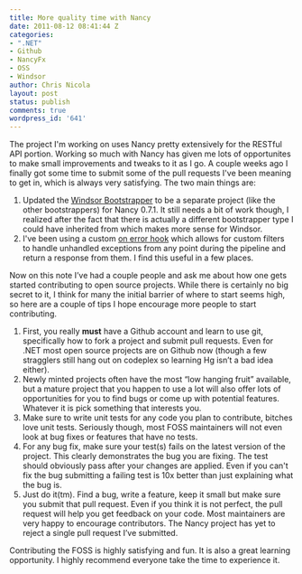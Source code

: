 ```yaml
---
title: More quality time with Nancy
date: 2011-08-12 08:41:44 Z
categories:
- ".NET"
- Github
- NancyFx
- OSS
- Windsor
author: Chris Nicola
layout: post
status: publish
comments: true
wordpress_id: '641'
---
```


The project I'm working on uses Nancy pretty extensively for the RESTful API
portion. Working so much with Nancy has given me lots of opportunites to make
small improvements and tweaks to it as I go. A couple weeks ago I finally got
some time to submit some of the pull requests I've been meaning to get in,
which is always very satisfying. The two main things are: 

  1. Updated the [Windsor Bootstrapper][1] to be a separate project (like the
     other bootstrappers) for Nancy 0.7.1. It still needs a bit of work though,
     I realized after the fact that there is actually a different bootstrapper
     type I could have inherited from which makes more sense for Windsor.
  2. I've been using a custom [on error hook][2] which allows for custom
     filters to handle unhandled exceptions from any point during the pipeline
     and return a response from them. I find this useful in a few places.

<!--more-->

Now on this note I’ve had a couple people and ask me about how one gets started
contributing to open source projects. While there is certainly no big secret to
it, I think for many the initial barrier of where to start seems high, so here
are a couple of tips I hope encourage more people to start contributing. 

  1. First, you really **must** have a Github account and learn to use git,
     specifically how to fork a project and submit pull requests. Even for .NET
     most open source projects are on Github now (though a few stragglers still
     hang out on codeplex so learning Hg isn’t a bad idea either).
  2. Newly minted projects often have the most “low hanging fruit” available,
     but a mature project that you happen to use a lot will also offer lots of
     opportunities for you to find bugs or come up with potential features.
     Whatever it is pick something that interests you.
  3. Make sure to write unit tests for any code you plan to contribute, bitches
     love unit tests. Seriously though, most FOSS maintainers will not even
     look at bug fixes or features that have no tests.
  4. For any bug fix, make sure your test(s) fails on the latest version of the
     project. This clearly demonstrates the bug you are fixing. The test should
     obviously pass after your changes are applied. Even if you can't fix the
     bug submitting a failing test is 10x better than just explaining what the
     bug is.
  5. Just do it(tm). Find a bug, write a feature, keep it small but make sure
     you submit that pull request. Even if you think it is not perfect, the
     pull request will help you get feedback on your code. Most maintainers are
     very happy to encourage contributors. The Nancy project has yet to reject
     a single pull request I’ve submitted.

Contributing the FOSS is highly satisfying and fun. It is also a great learning opportunity. I highly recommend everyone take the time to experience it.

   [1]: https://github.com/lucisferre/Nancy.Bootstrappers.Windsor
   [2]: http://github.com/NancyFx/Nancy/pull/253

